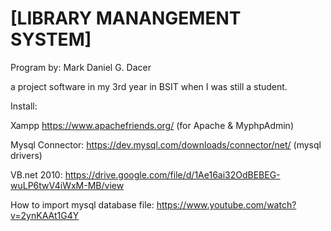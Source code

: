 # [LIBRARY MANANGEMENT SYSTEM]

Program by: Mark Daniel G. Dacer

a project software in my 3rd year in BSIT when I was still a student.

Install: 

Xampp https://www.apachefriends.org/ (for Apache & MyphpAdmin)

Mysql Connector: https://dev.mysql.com/downloads/connector/net/ (mysql drivers)

VB.net 2010: https://drive.google.com/file/d/1Ae16ai32OdBEBEG-wuLP6twV4iWxM-MB/view 

How to import mysql database file: https://www.youtube.com/watch?v=2ynKAAt1G4Y




